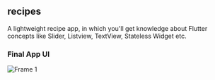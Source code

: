 ## recipes 

A lightweight recipe app, in which you'll get knowledge about Flutter concepts like Slider, Listview, TextView, Stateless Widget etc.

### Final App UI

![Frame 1](https://user-images.githubusercontent.com/36065206/143397481-d608271e-c7fa-4a64-b333-e406b2525b10.png)
